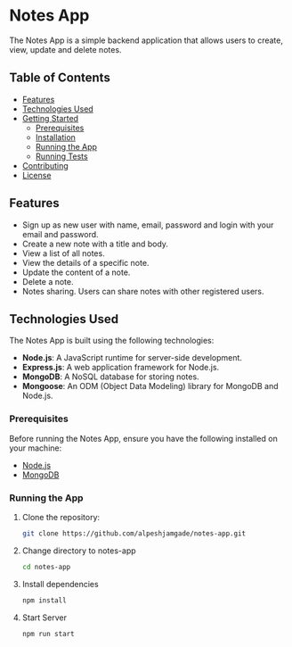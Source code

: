 # Notes App

The Notes App is a simple backend application that allows users to create, view, update and delete notes.


## Table of Contents

- [Features](#features)
- [Technologies Used](#technologies-used)
- [Getting Started](#getting-started)
    - [Prerequisites](#prerequisites)
    - [Installation](#installation)
    - [Running the App](#running-the-app)
    - [Running Tests](#running-tests)
- [Contributing](#contributing)
- [License](#license)

## Features

- Sign up as new user with name, email, password and login with your email and password.
- Create a new note with a title and body.
- View a list of all notes.
- View the details of a specific note.
- Update the content of a note.
- Delete a note.
- Notes sharing. Users can share notes with other registered users.

## Technologies Used

The Notes App is built using the following technologies:

- **Node.js**: A JavaScript runtime for server-side development.
- **Express.js**: A web application framework for Node.js.
- **MongoDB**: A NoSQL database for storing notes.
- **Mongoose**: An ODM (Object Data Modeling) library for MongoDB and Node.js.

### Prerequisites

Before running the Notes App, ensure you have the following installed on your machine:

- [Node.js](https://nodejs.org/)
- [MongoDB](https://www.mongodb.com/try/download/community)

### Running the App
1. Clone the repository:

   ```bash
   git clone https://github.com/alpeshjamgade/notes-app.git

2. Change directory to notes-app
   ```bash
   cd notes-app

3. Install dependencies
   ```bash
   npm install

4. Start Server
   ```bash
   npm run start